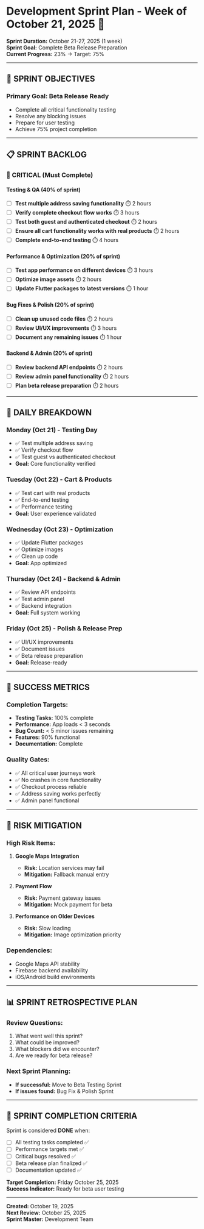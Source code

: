 # Development Sprint Plan - Week of October 21, 2025 🚀

**Sprint Duration:** October 21-27, 2025 (1 week)  
**Sprint Goal:** Complete Beta Release Preparation  
**Current Progress:** 23% → Target: 75%

---

## 🎯 **SPRINT OBJECTIVES**

### **Primary Goal: Beta Release Ready**
- Complete all critical functionality testing
- Resolve any blocking issues  
- Prepare for user testing
- Achieve 75% project completion

---

## 📋 **SPRINT BACKLOG**

### **🔴 CRITICAL (Must Complete)**

#### **Testing & QA (40% of sprint)**
- [ ] **Test multiple address saving functionality** ⏱️ 2 hours
- [ ] **Verify complete checkout flow works** ⏱️ 3 hours  
- [ ] **Test both guest and authenticated checkout** ⏱️ 2 hours
- [ ] **Ensure all cart functionality works with real products** ⏱️ 2 hours
- [ ] **Complete end-to-end testing** ⏱️ 4 hours

#### **Performance & Optimization (20% of sprint)**  
- [ ] **Test app performance on different devices** ⏱️ 3 hours
- [ ] **Optimize image assets** ⏱️ 2 hours
- [ ] **Update Flutter packages to latest versions** ⏱️ 1 hour

#### **Bug Fixes & Polish (20% of sprint)**
- [ ] **Clean up unused code files** ⏱️ 2 hours
- [ ] **Review UI/UX improvements** ⏱️ 3 hours
- [ ] **Document any remaining issues** ⏱️ 1 hour

#### **Backend & Admin (20% of sprint)**
- [ ] **Review backend API endpoints** ⏱️ 2 hours
- [ ] **Review admin panel functionality** ⏱️ 2 hours
- [ ] **Plan beta release preparation** ⏱️ 2 hours

---

## 📅 **DAILY BREAKDOWN**

### **Monday (Oct 21) - Testing Day**
- ✅ Test multiple address saving
- ✅ Verify checkout flow  
- ✅ Test guest vs authenticated checkout
- **Goal:** Core functionality verified

### **Tuesday (Oct 22) - Cart & Products**
- ✅ Test cart with real products
- ✅ End-to-end testing
- ✅ Performance testing
- **Goal:** User experience validated

### **Wednesday (Oct 23) - Optimization**  
- ✅ Update Flutter packages
- ✅ Optimize images
- ✅ Clean up code
- **Goal:** App optimized

### **Thursday (Oct 24) - Backend & Admin**
- ✅ Review API endpoints
- ✅ Test admin panel
- ✅ Backend integration
- **Goal:** Full system working

### **Friday (Oct 25) - Polish & Release Prep**
- ✅ UI/UX improvements
- ✅ Document issues
- ✅ Beta release preparation
- **Goal:** Release-ready

---

## 🎯 **SUCCESS METRICS**

### **Completion Targets:**
- **Testing Tasks:** 100% complete
- **Performance:** App loads < 3 seconds
- **Bug Count:** < 5 minor issues remaining
- **Features:** 90% functional
- **Documentation:** Complete

### **Quality Gates:**
- ✅ All critical user journeys work
- ✅ No crashes in core functionality  
- ✅ Checkout process reliable
- ✅ Address saving works perfectly
- ✅ Admin panel functional

---

## 🚨 **RISK MITIGATION**

### **High Risk Items:**
1. **Google Maps Integration**
   - **Risk:** Location services may fail
   - **Mitigation:** Fallback manual entry

2. **Payment Flow**
   - **Risk:** Payment gateway issues
   - **Mitigation:** Mock payment for beta

3. **Performance on Older Devices**
   - **Risk:** Slow loading
   - **Mitigation:** Image optimization priority

### **Dependencies:**
- Google Maps API stability
- Firebase backend availability
- iOS/Android build environments

---

## 📊 **SPRINT RETROSPECTIVE PLAN**

### **Review Questions:**
1. What went well this sprint?
2. What could be improved?
3. What blockers did we encounter?
4. Are we ready for beta release?

### **Next Sprint Planning:**
- **If successful:** Move to Beta Testing Sprint
- **If issues found:** Bug Fix & Polish Sprint

---

## 🎉 **SPRINT COMPLETION CRITERIA**

Sprint is considered **DONE** when:
- [ ] All testing tasks completed ✅
- [ ] Performance targets met ✅  
- [ ] Critical bugs resolved ✅
- [ ] Beta release plan finalized ✅
- [ ] Documentation updated ✅

**Target Completion:** Friday October 25, 2025  
**Success Indicator:** Ready for beta user testing

---

**Created:** October 19, 2025  
**Next Review:** October 25, 2025  
**Sprint Master:** Development Team
